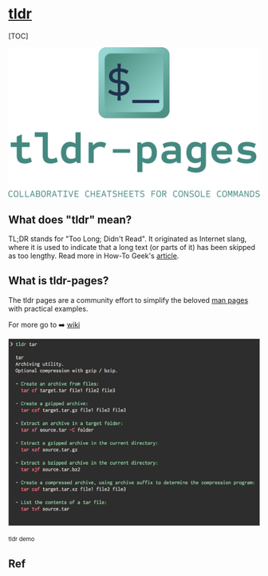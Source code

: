 # [tldr](https://tldr.sh)

[TOC]



![tldr-pages](../../../../../../Assets/Pics/banner.png)





## What does "tldr" mean?

TL;DR stands for "Too Long; Didn't Read". It originated as Internet slang, where it is used to indicate that a long text (or parts of it) has been skipped as too lengthy. Read more in How-To Geek's [article](https://www.howtogeek.com/435266/what-does-tldr-mean-and-how-do-you-use-it/).



## What is tldr-pages?

The tldr pages are a community effort to simplify the beloved [man pages](https://en.wikipedia.org/wiki/Man_page) with practical examples.

For more go to :arrow_right: [wiki](https://github.com/tldr-pages/tldr/wiki/tldr-pages-clients)

![tldr screenshot](../../../../../../Assets/Pics/screenshot.png)

<small>tldr demo</small>



## Ref
